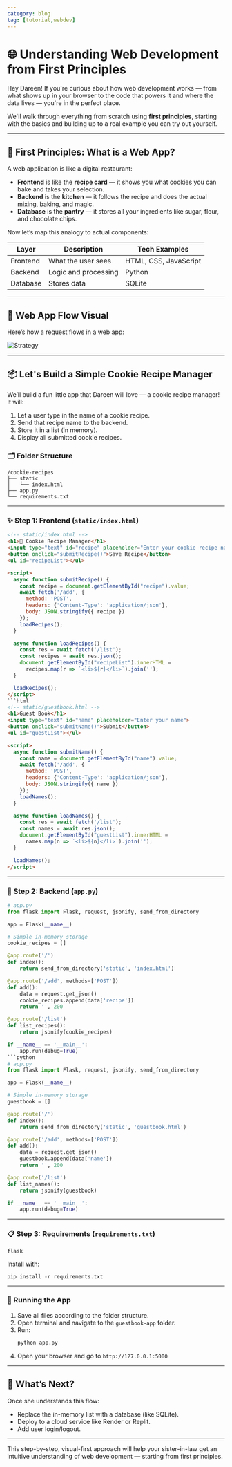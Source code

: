 ```yaml
---
category: blog
tag: [tutorial,webdev]
---
```


# 🌐 Understanding Web Development from First Principles

Hey Dareen! If you're curious about how web development works — from what shows up in your browser to the code that powers it and where the data lives — you're in the perfect place.

We'll walk through everything from scratch using **first principles**, starting with the basics and building up to a real example you can try out yourself.

---

## 🧠 First Principles: What is a Web App?

A web application is like a digital restaurant:

- **Frontend** is like the **recipe card** — it shows you what cookies you can bake and takes your selection.
- **Backend** is the **kitchen** — it follows the recipe and does the actual mixing, baking, and magic.
- **Database** is the **pantry** — it stores all your ingredients like sugar, flour, and chocolate chips.

Now let’s map this analogy to actual components:

| Layer    | Description          | Tech Examples         |
| -------- | -------------------- | --------------------- |
| Frontend | What the user sees   | HTML, CSS, JavaScript |
| Backend  | Logic and processing | Python                |
| Database | Stores data          | SQLite                |

---

## 🔄 Web App Flow Visual

Here’s how a request flows in a web app:

![Strategy](/assets/img/dareen/webdev.gif)



---

## 📦 Let's Build a Simple Cookie Recipe Manager

We’ll build a fun little app that Dareen will love — a cookie recipe manager! It will:

1. Let a user type in the name of a cookie recipe.
2. Send that recipe name to the backend.
3. Store it in a list (in memory).
4. Display all submitted cookie recipes.

### 🗂 Folder Structure

```
/cookie-recipes
├── static
│   └── index.html
├── app.py
└── requirements.txt
```

---

### ✨ Step 1: Frontend (`static/index.html`)

```html
<!-- static/index.html -->
<h1>🍪 Cookie Recipe Manager</h1>
<input type="text" id="recipe" placeholder="Enter your cookie recipe name">
<button onclick="submitRecipe()">Save Recipe</button>
<ul id="recipeList"></ul>

<script>
  async function submitRecipe() {
    const recipe = document.getElementById("recipe").value;
    await fetch('/add', {
      method: 'POST',
      headers: {'Content-Type': 'application/json'},
      body: JSON.stringify({ recipe })
    });
    loadRecipes();
  }

  async function loadRecipes() {
    const res = await fetch('/list');
    const recipes = await res.json();
    document.getElementById("recipeList").innerHTML =
      recipes.map(r => `<li>${r}</li>`).join('');
  }

  loadRecipes();
</script>
```html
<!-- static/guestbook.html -->
<h1>Guest Book</h1>
<input type="text" id="name" placeholder="Enter your name">
<button onclick="submitName()">Submit</button>
<ul id="guestList"></ul>

<script>
  async function submitName() {
    const name = document.getElementById("name").value;
    await fetch('/add', {
      method: 'POST',
      headers: {'Content-Type': 'application/json'},
      body: JSON.stringify({ name })
    });
    loadNames();
  }

  async function loadNames() {
    const res = await fetch('/list');
    const names = await res.json();
    document.getElementById("guestList").innerHTML =
      names.map(n => `<li>${n}</li>`).join('');
  }

  loadNames();
</script>
```

---

### 🧠 Step 2: Backend (`app.py`)

```python
# app.py
from flask import Flask, request, jsonify, send_from_directory

app = Flask(__name__)

# Simple in-memory storage
cookie_recipes = []

@app.route('/')
def index():
    return send_from_directory('static', 'index.html')

@app.route('/add', methods=['POST'])
def add():
    data = request.get_json()
    cookie_recipes.append(data['recipe'])
    return '', 200

@app.route('/list')
def list_recipes():
    return jsonify(cookie_recipes)

if __name__ == '__main__':
    app.run(debug=True)
```python
# app.py
from flask import Flask, request, jsonify, send_from_directory

app = Flask(__name__)

# Simple in-memory storage
guestbook = []

@app.route('/')
def index():
    return send_from_directory('static', 'guestbook.html')

@app.route('/add', methods=['POST'])
def add():
    data = request.get_json()
    guestbook.append(data['name'])
    return '', 200

@app.route('/list')
def list_names():
    return jsonify(guestbook)

if __name__ == '__main__':
    app.run(debug=True)
```

---

### 📋 Step 3: Requirements (`requirements.txt`)

```
flask
```

Install with:

```
pip install -r requirements.txt
```

---

### 🚀 Running the App

1. Save all files according to the folder structure.
2. Open terminal and navigate to the `guestbook-app` folder.
3. Run:
   ```bash
   python app.py
   ```
4. Open your browser and go to `http://127.0.0.1:5000`

---

## 🧩 What’s Next?

Once she understands this flow:

- Replace the in-memory list with a database (like SQLite).
- Deploy to a cloud service like Render or Replit.
- Add user login/logout.

---

This step-by-step, visual-first approach will help your sister-in-law get an intuitive understanding of web development — starting from first principles.
